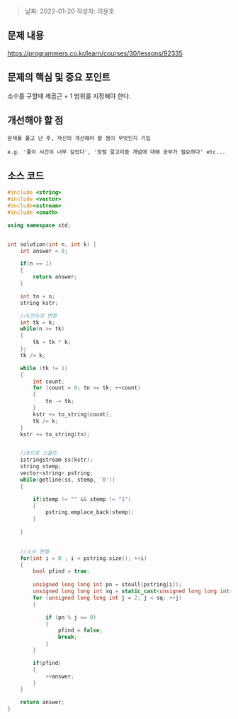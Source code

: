 > 날짜: 2022-01-20
> 작성자: 이윤호

## 문제 내용

https://programmers.co.kr/learn/courses/30/lessons/92335



## 문제의 핵심 및 중요 포인트

소수를 구할때 제곱근 + 1 범위를 지정해야 한다.



## 개선해야 할 점

`문제를 풀고 난 후, 자신의 개선해야 할 점이 무엇인지 기입`

`e.g. '풀이 시간이 너무 길었다', '정렬 알고리즘 개념에 대해 공부가 필요하다' etc...`



## 소스 코드

```c++
#include <string>
#include <vector>
#include<sstream>
#include <cmath>

using namespace std;


int solution(int n, int k) {
    int answer = 0;

    if(n == 1)
    {
        return answer;
    }

    int tn = n;
    string kstr;

    //k진수로 변환
    int tk = k;
    while(n >= tk)
    {
        tk = tk * k;
    };
    tk /= k;

    while (tk != 1)
    {
    	int count;
        for (count = 0; tn >= tk; ++count)
        {
            tn -= tk;
        }
        kstr += to_string(count);
        tk /= k;
    }
    kstr += to_string(tn);


    //0으로 스플릿
    istringstream ss(kstr);
    string stemp;
    vector<string> pstring;
    while(getline(ss, stemp, '0'))
    {

    	if(stemp != "" && stemp != "1")
    	{
    		pstring.emplace_back(stemp);
    	}
        
    }

    
    //소수 판별
    for(int i = 0 ; i < pstring.size(); ++i)
    {
        bool pfind = true;
       
        unsigned long long int pn = stoull(pstring[i]);
        unsigned long long int sq = static_cast<unsigned long long int>(sqrt(pn) + 1);
        for (unsigned long long int j = 2; j < sq; ++j)
        {

            if (pn % j == 0)
            {
                pfind = false;
                break;
            }
        }

        if(pfind)
        {
            ++answer;
        }
    }

    return answer;
}
```

